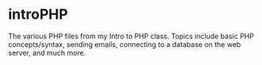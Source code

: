 # introPHP

The various PHP files from my Intro to PHP class. Topics include basic PHP concepts/syntax, sending emails, connecting to a database on the web server, and much more.
